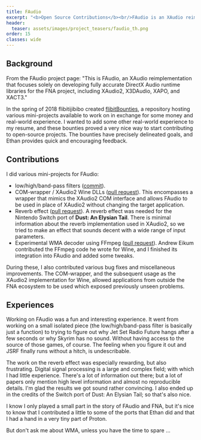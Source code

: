 ```yaml
---
title: FAudio
excerpt: "<b>Open Source Contributions</b><br/>FAudio is an XAudio reimplementation that focuses solely on developing fully accurate DirectX Audio runtime libraries for the FNA project, including XAudio2, X3DAudio, XAPO, and XACT3."
header:
  teaser: assets/images/project_teasers/faudio_th.png
order: 15
classes: wide
---
```


## Background
From the FAudio project page: "This is FAudio, an XAudio reimplementation that focuses solely on developing fully accurate DirectX Audio runtime libraries for the FNA project, including XAudio2, X3DAudio, XAPO, and XACT3."

In the spring of 2018 flibitijibibo created [flibitBounties](https://github.com/flibitijibibo/flibitBounties), a repository hosting various mini-projects available to work on in exchange for some money and real-world experience. I wanted to add some other real-world experience to my resume, and these bounties proved a very nice way to start contributing to open-source projects. The bounties have precisely delineated goals, and Ethan provides quick and encouraging feedback. 

## Contributions
I did various mini-projects for FAudio:

- low/high/band-pass filters ([commit](https://github.com/FNA-XNA/FAudio/commit/7e42256c88f6389ed2aff0ece4a83391bf51fa5f)).
- COM-wrapper / XAudio2 Wine DLLs ([pull request](https://github.com/FNA-XNA/FAudio/pull/11)). This encompasses a wrapper that mimics the XAudio2 COM interface and allows FAudio to be used in place of XAudio2 without changing the target application. 
- Reverb effect ([pull request](https://github.com/FNA-XNA/FAudio/pull/12)). A reverb effect was needed for the Nintendo Switch port of **Dust: An Elysian Tail**. There is minimal information about the reverb implementation used in XAudio2, so we tried to make an effect that sounds decent with a wide range of input parameters.
- Experimental WMA decoder using FFmpeg ([pull request](https://github.com/FNA-XNA/FAudio/pull/46)). Andrew Eikum contributed the FFmpeg code he wrote for Wine, and I finished its integration into FAudio and added some tweaks.

During these, I also contributed various bug fixes and miscellaneous improvements. The COM-wrapper, and the subsequent usage as the XAudio2 implementation for Wine, allowed applications from outside the FNA ecosystem to be used which exposed previously unseen problems.

## Experiences
Working on FAudio was a fun and interesting experience. It went from working on a small isolated piece (the low/high/band-pass filter is basically just a function) to trying to figure out why Jet Set Radio Future hangs after a few seconds or why Skyrim has no sound. Without having access to the source of those games, of course. The feeling when you figure it out and JSRF finally runs without a hitch, is undescribable.

The work on the reverb effect was especially rewarding, but also frustrating. Digital signal processing is a large and complex field; with which I had little experience. There's a lot of information out there; but a lot of papers only mention high level information and almost no reproducible details. I'm glad the results we got sound rather convincing. I also ended up in the credits of the Switch port of Dust: An Elysian Tail; so that's also nice.

I know I only played a small part in the story of FAudio and FNA, but it's nice to know that I contributed a little to some of the ports that Ethan did and that I had a hand in a very tiny part of Proton.

But don't ask me about WMA, unless you have the time to spare ...

